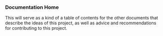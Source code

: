 ### Documentation Home

This will serve as a kind of a table of contents
for the other documents that describe the ideas of this project,
as well as advice and recommendations for contributing to this project.
